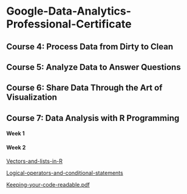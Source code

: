 # Google-Data-Analytics-Professional-Certificate

## Course 4: Process Data from Dirty to Clean

## Course 5: Analyze Data to Answer Questions

## Course 6: Share Data Through the Art of Visualization

## Course 7: Data Analysis with R Programming
#### Week 1

#### Week 2

[Vectors-and-lists-in-R](https://github.com/m3redithw/Google-Data-Analytics-Professional-Certificate/files/8972730/Vectors-and-lists-in-R.pdf)

[Logical-operators-and-conditional-statements](https://github.com/m3redithw/Google-Data-Analytics-Professional-Certificate/files/8983850/Logical-operators-and-conditional-statements.pdf)

[Keeping-your-code-readable.pdf](https://github.com/m3redithw/Google-Data-Analytics-Professional-Certificate/files/8983851/Keeping-your-code-readable.pdf)

